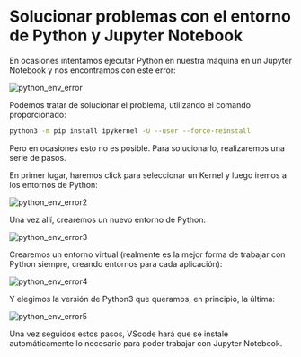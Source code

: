 # Solucionar problemas con el entorno de Python y Jupyter Notebook

En ocasiones intentamos ejecutar Python en nuestra máquina en un Jupyter Notebook y nos encontramos con este error:

![python_env_error](https://raw.githubusercontent.com/canarydev/SGE/refs/heads/main/static/images/SEC/python_env_error1.png)

Podemos tratar de solucionar el problema, utilizando el comando proporcionado:

```bash
python3 -m pip install ipykernel -U --user --force-reinstall
```

Pero en ocasiones esto no es posible. Para solucionarlo, realizaremos una serie de pasos.  

En primer lugar, haremos click para seleccionar un Kernel y luego iremos a los entornos de Python:

![python_env_error2](https://raw.githubusercontent.com/canarydev/SGE/refs/heads/main/static/images/SEC/python_env_error2.png)

Una vez allí, crearemos un nuevo entorno de Python:

![python_env_error3](https://raw.githubusercontent.com/canarydev/SGE/refs/heads/main/static/images/SEC/python_env_error3.png)

Crearemos un entorno virtual (realmente es la mejor forma de trabajar con Python siempre, creando entornos para cada aplicación):

![python_env_error4](https://raw.githubusercontent.com/canarydev/SGE/refs/heads/main/static/images/SEC/python_env_error4.png)

Y elegimos la versión de Python3 que queramos, en principio, la última:

![python_env_error5](https://raw.githubusercontent.com/canarydev/SGE/refs/heads/main/static/images/SEC/python_env_error5.png)

Una vez seguidos estos pasos, VScode hará que se instale automáticamente lo necesario para poder trabajar con Jupyter Notebook.
